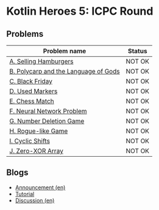 # Kotlin Heroes 5: ICPC Round

## Problems

|Problem name|Status|
|------------|---------|
| [A. Selling Hamburgers](problems/A._Selling_Hamburgers.md)|NOT OK|
| [B. Polycarp and the Language of Gods](problems/B._Polycarp_and_the_Language_of_Gods.md)|NOT OK|
| [C. Black Friday](problems/C._Black_Friday.md)|NOT OK|
| [D. Used Markers](problems/D._Used_Markers.md)|NOT OK|
| [E. Chess Match](problems/E._Chess_Match.md)|NOT OK|
| [F. Neural Network Problem](problems/F._Neural_Network_Problem.md)|NOT OK|
| [G. Number Deletion Game](problems/G._Number_Deletion_Game.md)|NOT OK|
| [H. Rogue-like Game](problems/H._Rogue-like_Game.md)|NOT OK|
| [I. Cyclic Shifts](problems/I._Cyclic_Shifts.md)|NOT OK|
| [J. Zero-XOR Array](problems/J._Zero-XOR_Array.md)|NOT OK|
## Blogs

- [Announcement (en)](blogs/Announcement_(en).md)
- [Tutorial](blogs/Tutorial.md)
- [Discussion (en)](blogs/Discussion_(en).md)
